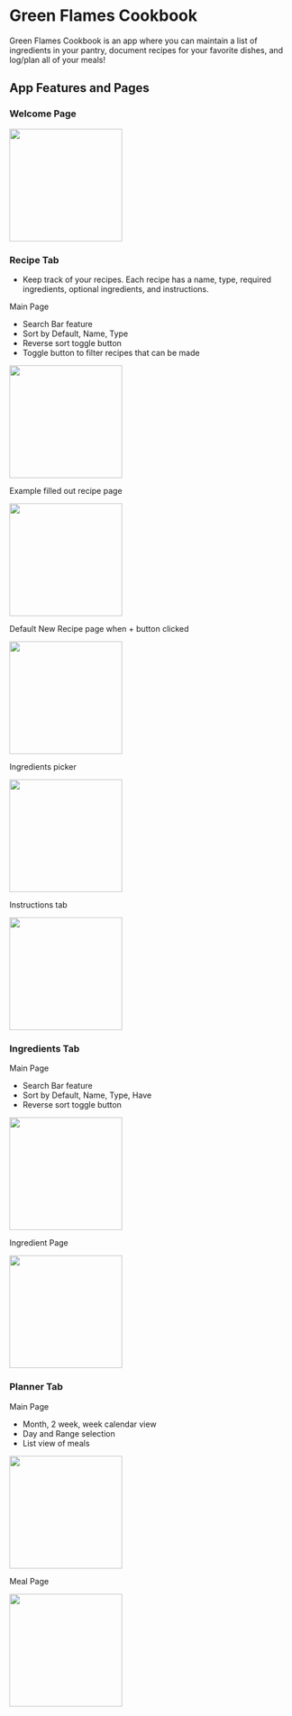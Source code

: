 # Green Flames Cookbook

Green Flames Cookbook is an app where you can maintain a list of ingredients in your pantry, document recipes for your favorite dishes, and log/plan all of your meals!

## App Features and Pages
### Welcome Page
<img src="https://github.com/j1mk1m/green_flames_cookbook/assets/68579388/31183ba3-090a-4229-a48d-8e49c8222fae" width="200px">

### Recipe Tab
- Keep track of your recipes. Each recipe has a name, type, required ingredients, optional ingredients, and instructions.

Main Page
- Search Bar feature
- Sort by Default, Name, Type
- Reverse sort toggle button
- Toggle button to filter recipes that can be made

<img src="https://github.com/j1mk1m/green_flames_cookbook/assets/68579388/1481c6e1-5591-446b-b126-c06a728d901b" width="200px">


Example filled out recipe page

<img src="https://github.com/j1mk1m/green_flames_cookbook/assets/68579388/2922f1b4-ecff-4108-a428-ef06054443eb" width="200px">


Default New Recipe page when + button clicked

<img src="https://github.com/j1mk1m/green_flames_cookbook/assets/68579388/4e47075b-8665-4275-b53d-f8799c7556ba" width="200px">


Ingredients picker

<img src="https://github.com/j1mk1m/green_flames_cookbook/assets/68579388/e851b3f6-1bdf-4a5c-946b-bdeae11de9a5" width="200px">


Instructions tab

<img src="https://github.com/j1mk1m/green_flames_cookbook/assets/68579388/c6efa7a7-e407-43b3-921a-48add74ac5ad" width="200px">

### Ingredients Tab

Main Page
- Search Bar feature
- Sort by Default, Name, Type, Have
- Reverse sort toggle button

<img src="https://github.com/j1mk1m/green_flames_cookbook/assets/68579388/b9b6dfd9-9e01-4afe-a162-8fabaac938a4" width="200px">

Ingredient Page

<img src="https://github.com/j1mk1m/green_flames_cookbook/assets/68579388/1a4980c1-959c-4e95-bb7c-5e3d00d6a262" width="200px">


### Planner Tab

Main Page
- Month, 2 week, week calendar view
- Day and Range selection
- List view of meals

<img src="https://github.com/j1mk1m/green_flames_cookbook/assets/68579388/204cbded-0f9a-447d-9071-0c00fa0709a6" width="200px">

Meal Page

<img src="https://github.com/j1mk1m/green_flames_cookbook/assets/68579388/5711edc7-6783-4eac-8a15-5be454306b79" width="200px">
